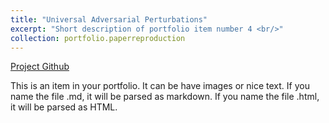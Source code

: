 ```yaml
---
title: "Universal Adversarial Perturbations"
excerpt: "Short description of portfolio item number 4 <br/>"
collection: portfolio.paperreproduction
---
```


[Project Github](https://github.com/NetoPedro/Universal-Adversarial-Perturbations-Pytorch)

This is an item in your portfolio. It can be have images or nice text. If you name the file .md, it will be parsed as markdown. If you name the file .html, it will be parsed as HTML. 
